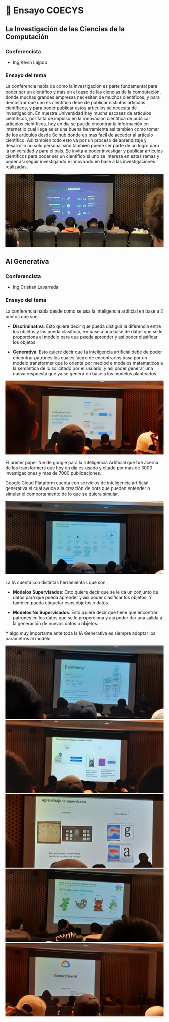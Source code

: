 # 📝 Ensayo COECYS

## La Investigación de las Ciencias de la Computación

### Conferencista
- Ing Kevin Lajpop

### Ensayo del tema
La conferencia habla de como la investigación es parte fundamental para poder ser un científico y más en el caso de las ciencias de la computación, donde muchas grandes empresas necesitan de muchos científicos, y para demostrar que uno es científico debe de publicar distintos artículos científicos, y para poder publicar estos artículos se necesita de investigación. En nuestra Universidad hay mucha escasez de artículos cientificos, por falta de impulso en la innovación cientifica de publicar artículos cientificos, hoy en dia se puede encontrar la información en internet lo cual llega as er una buena herramienta asi tambien como tomar de los articulos desde Scihub donde es mas facil de acceder al articulo cientifico. Asi tambien todo esto va por un proceso de aprendizaje y desarrollo no solo personal sino tambien puede ser parte de un logro para la universidad y para el pais. Se invita a poder investigar y publicar articulos cientificos para poder ser un cientifico si uno se interesa en estas ramas y poder asi seguir investigando e innovando en base a las investigaciones realizadas. 

![image](./Images/cc.jpeg)

## AI Generativa

### Conferencista
- Ing Cristian Lavarreda

### Ensayo del tema

La conferencia habla desde como se usa la inteligencia artificial en base a 2 puntos que son:
- __Discriminativa__: Esto quiere decir que pueda distiguir la diferencia entre los objetos y los pueda clasificar, en base a una base de datos que se le proporciona al modelo para que pueda aprender y asi poder clasificar los objetos.

- __Generativa__: Esto quiere decir que la inteligencia artificial debe de poder encontrar patrones los cuales luego de encontrarlos pasa por un modelo transformer que lo orienta por mediod e modelos matematicos a la semantica de lo solicitado por el usuario, y asi poder generar una nueva respuesta que ya se genera en base a los modelos planteados.

![image](./Images/ia1.jpeg)

El primer paper fue de google para la Inteligencia Artificial que fue acerca de los transformers que hoy en dia es usado y citado por mas de 3000 investigaciones y mas de 7000 publicaciones.

Google Cloud Plataform cuenta con servicios de inteligencia artificial generativa el cual ayuda a la creación de bots que puedan entender o simular el comportamiento de lo que se quiera simular.

![image](./Images/ia2.jpeg)

La IA cuenta con distintas herramientas que son:
- __Modelos Supervisados__: Esto quiere decir que se le da un conjunto de datos para que pueda aprender y asi poder clasificar los objetos. Y tambien pueda etiquetar esos objetos o datos.

- __Modelos No Supervisados__: Esto quiere decir que tiene que encontrar patrones en los datos que se le proporciona y asi poder dar una salida a la generación de nuevos datos u objetos.

Y algo muy importante ante toda la IA Generativa es siempre adoptar los parametros al modelo

![image](./Images/ia3.jpeg)
![image](./Images/ia4.jpeg)
![image](./Images/ia5.jpeg)
![image](./Images/ia6.jpeg)
![image](./Images/ia7.jpeg)